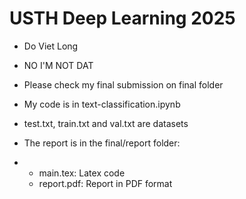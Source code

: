 USTH Deep Learning 2025
==========================

* Do Viet Long
* NO I'M NOT DAT

* Please check my final submission on final folder
* My code is in text-classification.ipynb
* test.txt, train.txt and val.txt are datasets
* The report is in the final/report folder:
* - main.tex: Latex code
  - report.pdf: Report in PDF format
